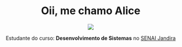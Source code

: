 
<h1 align="center"> Oii, me chamo Alice </h1>

<div style="display: inline_block" align="center">

<img src="https://pin.it/4dLB3bTxh">

Estudante do curso: **Desenvolvimento de Sistemas** no [SENAI Jandira](https://jandira.sp.senai.br/)
